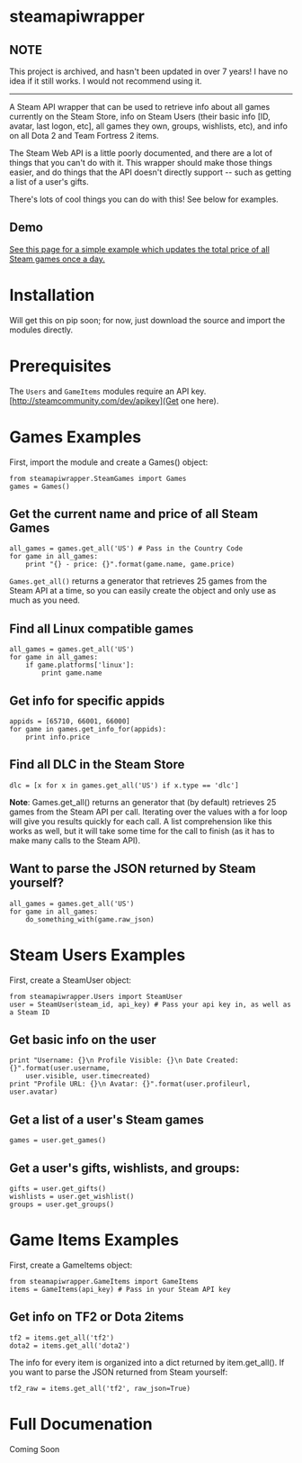 steamapiwrapper
===============

NOTE
----

This project is archived, and hasn't been updated in over 7 years! I have no idea if it still works. I would not recommend using it.

---

A Steam API wrapper that can be used to retrieve info about all games currently on the Steam Store, info on Steam Users (their basic info [ID, avatar, last logon, etc], all games they own, groups, wishlists, etc), and info on all Dota 2 and Team Fortress 2 items.

The Steam Web API is a little poorly documented, and there are a lot of things that you can't do with it. This wrapper should make those things easier, and do things that the API doesn't directly support -- such as getting a list of a user's gifts.

There's lots of cool things you can do with this! See below for examples.

Demo
----

[See this page for a simple example which updates the total price of all Steam games once a day.](http://buyallofsteam.appspot.com)

Installation
============

Will get this on pip soon; for now, just download the source and import the modules directly.

Prerequisites
=============

The `Users` and `GameItems` modules require an API key. [http://steamcommunity.com/dev/apikey](Get one here).

Games Examples
==============

First, import the module and create a Games() object:

	from steamapiwrapper.SteamGames import Games
	games = Games()

Get the current name and price of all Steam Games
-------------------------------------------------


	all_games = games.get_all('US') # Pass in the Country Code
	for game in all_games:
		print "{} - price: {}".format(game.name, game.price)

`Games.get_all()` returns a generator that retrieves 25 games from the Steam API at a time, so you can easily create the object and only use as much as you need.

Find all Linux compatible games
-------------------------------

	all_games = games.get_all('US')
	for game in all_games:
		if game.platforms['linux']:
			print game.name


Get info for specific appids
----------------------------

	appids = [65710, 66001, 66000]
	for game in games.get_info_for(appids):
		print info.price


Find all DLC in the Steam Store
-------------------------------

	dlc = [x for x in games.get_all('US') if x.type == 'dlc']

**Note**: Games.get_all() returns an generator that (by default) retrieves 25 games from the Steam API per call. Iterating over the values with a for loop will give you results quickly for each call. A list comprehension like this works as well, but it will take some time for the call to finish (as it has to make many calls to the Steam API).


Want to parse the JSON returned by Steam yourself?
--------------------------------------------------

	all_games = games.get_all('US')
	for game in all_games:
		do_something_with(game.raw_json)

Steam Users Examples
====================

First, create a SteamUser object:

	from steamapiwrapper.Users import SteamUser
	user = SteamUser(steam_id, api_key) # Pass your api key in, as well as a Steam ID


Get basic info on the user
--------------------------
	print "Username: {}\n Profile Visible: {}\n Date Created: {}".format(user.username, 
		user.visible, user.timecreated)
	print "Profile URL: {}\n Avatar: {}".format(user.profileurl, user.avatar)

Get a list of a user's Steam games
----------------------------------

	games = user.get_games()


Get a user's gifts, wishlists, and groups:
------------------------------------------

	gifts = user.get_gifts()
	wishlists = user.get_wishlist()
	groups = user.get_groups()


Game Items Examples
===================

First, create a GameItems object:

	from steamapiwrapper.GameItems import GameItems
	items = GameItems(api_key) # Pass in your Steam API key

Get info on TF2 or Dota 2items
---------------------

	tf2 = items.get_all('tf2')
	dota2 = items.get_all('dota2')

The info for every item is organized into a dict returned by item.get_all(). If you want to parse the JSON returned from Steam yourself:

	tf2_raw = items.get_all('tf2', raw_json=True)


Full Documenation
=================

Coming Soon
